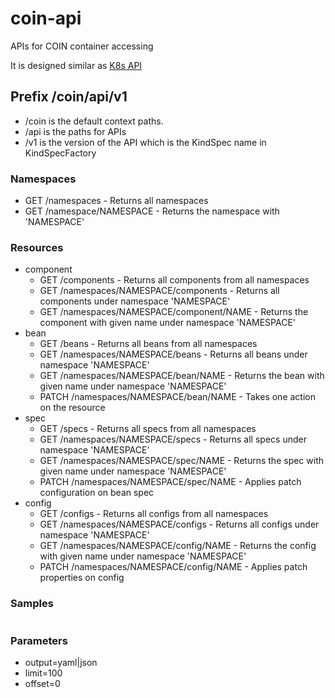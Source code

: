 # coin-api

APIs for COIN container accessing

It is designed similar as [K8s API](https://kubernetes.io/docs/reference/using-api/api-concepts/)

## Prefix /coin/api/v1

- /coin is the default context paths.
- /api is the paths for APIs
- /v1  is the version of the API which is the KindSpec name in KindSpecFactory

### Namespaces

- GET /namespaces     - Returns all namespaces
- GET /namespace/NAMESPACE - Returns the namespace with 'NAMESPACE'

### Resources
- component
  - GET /components - Returns all components from all namespaces
  - GET /namespaces/NAMESPACE/components - Returns all components under namespace 'NAMESPACE'
  - GET /namespaces/NAMESPACE/component/NAME - Returns the component with given name under namespace 'NAMESPACE'
- bean
  - GET /beans - Returns all beans from all namespaces
  - GET /namespaces/NAMESPACE/beans - Returns all beans under namespace 'NAMESPACE'
  - GET /namespaces/NAMESPACE/bean/NAME - Returns the bean with given name under namespace 'NAMESPACE'
  - PATCH /namespaces/NAMESPACE/bean/NAME - Takes one action on the resource
- spec
  - GET /specs - Returns all specs from all namespaces
  - GET /namespaces/NAMESPACE/specs - Returns all specs under namespace 'NAMESPACE'
  - GET /namespaces/NAMESPACE/spec/NAME - Returns the spec with given name under namespace 'NAMESPACE'
  - PATCH /namespaces/NAMESPACE/spec/NAME - Applies patch configuration on bean spec
- config
  - GET /configs - Returns all configs from all namespaces
  - GET /namespaces/NAMESPACE/configs - Returns all configs under namespace 'NAMESPACE'
  - GET /namespaces/NAMESPACE/config/NAME - Returns the config with given name under namespace 'NAMESPACE'
  - PATCH /namespaces/NAMESPACE/config/NAME - Applies patch properties on config

### Samples
```

```
### Parameters
- output=yaml|json
- limit=100
- offset=0



